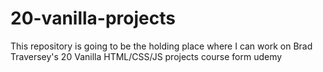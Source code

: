 # 20-vanilla-projects

This repository is going to be the holding place where I can work on Brad Traversey's 20 Vanilla HTML/CSS/JS projects course form udemy